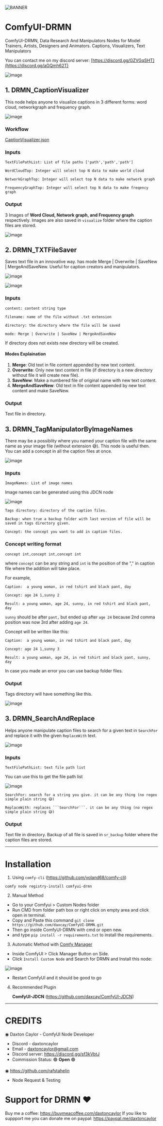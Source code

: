 ![BANNER](https://github.com/daxcay/ComfyUI-DRMN/assets/164315771/dadc0da1-cd5b-485f-88a7-294888fb8f71)

# ComfyUI-DRMN

ComfyUI-DRMN, Data Research And Manipulators Nodes for Model Trainers, Artists, Designers and Animators. Captions, Visualizers, Text Manipulators

You can contact me on my discord server: [https://discord.gg/GZVGqSHT](https://discord.gg/aGQmh62T)

![image](https://github.com/daxcay/ComfyUI-DRMN/assets/164315771/b7d4a51d-6f23-43cc-bc40-c8ae469199e2)

## 1. DRMN_CaptionVisualizer

This node helps anyone to visualize captions in 3 different forms: word cloud, networkgraph and frequency graph.

![image](https://github.com/daxcay/ComfyUI-DRMN/assets/164315771/56c86908-8055-495f-a433-2e09dd3b3e5c)

### Workflow

[CaptionVisualizer.json](https://github.com/daxcay/ComfyUI-DRMN/files/15160084/CaptionVisualizer.json)

### Inputs

```
TextFilePathList: List of file paths ['path','path','path']
```
```
WordCloudTop: Integer will select top N data to make world cloud
```
```
NetworkGraphTop: Integer will select top N data to make network graph
```
```
FrequencyGraphTop: Integer will select top N data to make freqency graph
```

### Output

3 Images of **Word Cloud, Network graph, and Frequency graph** respectively.
Images are also saved in ```visualize``` folder where the caption files are stored. 

![image](https://github.com/daxcay/ComfyUI-DRMN/assets/164315771/3371d531-ad4c-4e72-ae00-43d71e4a87a6)


## 2. DRMN_TXTFileSaver

Saves text file in an innovative way. has mode Merge | Overwrite | SaveNew | MergeAndSaveNew. 
Useful for caption creators and manipulators. 

![image](https://github.com/daxcay/ComfyUI-DRMN/assets/164315771/de0fcc4a-0947-4655-906e-0bcf7421e283)

![image](https://github.com/daxcay/ComfyUI-DRMN/assets/164315771/435400d0-c9dd-46ad-8192-22398f8f3247)

### Inputs

```
content: content string type
```
```
filename: name of the file without .txt extension
```
```
directory: the directory where the file will be saved
```
```
mode: Merge | Overwrite | SaveNew | MergeAndSaveNew
```

If directory does not exists new directory will be created.

#### Modes Explaination
  1. **Merge**: Old text in file content appended by new text content.
  2. **Overwrite**: Only new text content in file (if directory is a new directory without file it will create new file).
  3. **SaveNew**: Make a numbered file of original name with new text content.
  4. **MergeAndSaveNew**: Old text in file content appended by new text content and make SaveNew.
     
### Output

Text file in directory.

## 3. DRMN_TagManipulatorByImageNames

There may be a possiblity where you named your caption file with the same name as your image file (without extension 😅). 
This node is useful then. You can add a concept in all the caption files at once.

![image](https://github.com/daxcay/ComfyUI-DRMN/assets/164315771/55cca034-7ef0-45a7-b872-8732242a884f)

### Inputs

```
ImageNames: List of image names
```

Image names can be generated using this JDCN node

![image](https://github.com/daxcay/ComfyUI-DRMN/assets/164315771/1a35dd7e-e754-45e6-8d53-9493c7da5c7d)

```
Tags directory: directory of the caption files.
```
```
Backup: when true a backup folder with last version of file will be saved in tags directory given.
```
```
Concept: the concept you want to add in caption files.
```

### Concept writing format

```
concept int,concept int,concept int
```

where ```concept``` can be any string and ```int``` is the position of the "," in caption file where the addition will take place.


For example,
```
Caption:  a young woman, in red tshirt and black pant, day 

Concept: age 24 1,sunny 2

Result: a young woman, age 24, sunny, in red tshirt and black pant, day
```

```sunny``` should be after ```pant,``` but ended up after ```age 24``` because 2nd comma position was now 3rd after adding ```age 24```.


Concept will be written like this:

```
Caption:  a young woman, in red tshirt and black pant, day 

Concept: age 24 1,sunny 3

Result: a young woman, age 24, in red tshirt and black pant, sunny, day
```

In case you made an error you can use backup folder files.

### Output

Tags directory will have something like this.

![image](https://github.com/daxcay/ComfyUI-DRMN/assets/164315771/15d27de2-6b99-4a32-92c4-3796ff4ae4d1)


## 3. DRMN_SearchAndReplace

Helps anyone manipulate caption files to search for a given text in ```SearchFor``` and replace it with the given ```ReplaceWith``` text.

![image](https://github.com/daxcay/ComfyUI-DRMN/assets/164315771/8bec970d-4de9-4c99-a491-b490cdd64072)

### Inputs

```
TextFilePathList: text file path list
```
You can use this to get the file path list

![image](https://github.com/daxcay/ComfyUI-DRMN/assets/164315771/db148bff-46c0-4fe2-b0c5-0cc91c2d71d8)

```
SearchFor: search for a string you give. it can be any thing (no regex simple plain string 😅)
```
```
ReplaceWith: replaces ```SearchFor```. it can be any thing (no regex simple plain string 😅)
```

### Output

Text file in directory.
Backup of all file is saved in ```sr_backup``` folder where the caption files are stored. 

__________________________________________________________________________________________________________________________________________

# Installation
1) Using ```comfy-cli``` (https://github.com/yoland68/comfy-cli)
  ```
  comfy node registry-install comfyui-drmn
  ```

2) Manual Method
- Go to your Comfyui > Custom Nodes folder
- Run CMD from folder path box or right click on empty area and click open in terminal.
- Copy and Paste this command `git clone https://github.com/daxcay/ComfyUI-DRMN.git`
- Then go inside ComfyUI-DRMN with cmd or open new.
- and type `pip install -r requirements.txt` to install the requirements.

3) Automatic Method with [Comfy Manager](https://github.com/ltdrdata/ComfyUI-Manager)
- Inside ComfyUI > Click Manager Button on Side.
- Click `Install Custom Node` and Search for DRMN and Install this node:

![image](https://github.com/daxcay/ComfyUI-DRMN/assets/164315771/4fdcf3cc-186d-4e36-9ffb-d34a1b48de2c)

- Restart ComfyUI and it should be good to go

4) Recommended Plugin

   **ComfyUI-JDCN** (https://github.com/daxcay/ComfyUI-JDCN) 

__________________________________________________________________________________________________________________________________________

# CREDITS

◉ Daxton Caylor - ComfyUI Node Developer 
- Discord - daxtoncaylor
- Email - daxtoncaylor@gmail.com
- Discord server: https://discord.gg/sf3kVbtJ
- Commission Status:  🟢 **Open** 🟢

◉ https://github.com/rafstahelin
- Node Request & Testing

# Support for DRMN ❤️
Buy me a coffee: https://buymeacoffee.com/daxtoncaylor
If you like to suppport me you can donate me on paypal: https://paypal.me/daxtoncaylor
